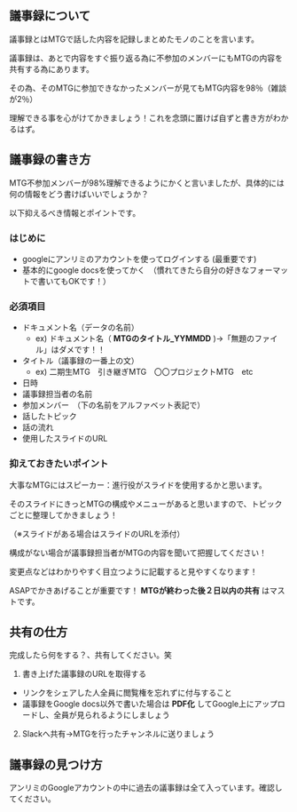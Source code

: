 ## 議事録について　
議事録とはMTGで話した内容を記録しまとめたモノのことを言います。

議事録は、あとで内容をすぐ振り返る為に不参加のメンバーにもMTGの内容を共有する為にあります。

その為、そのMTGに参加できなかったメンバーが見てもMTG内容を98％（雑談が2％）

理解できる事を心がけてかきましょう！これを念頭に置けば自ずと書き方がわかるはず。

## 議事録の書き方 

MTG不参加メンバーが98%理解できるようにかくと言いましたが、具体的には何の情報をどう書けばいいでしょうか？

以下抑えるべき情報とポイントです。 

### はじめに
* googleにアンリミのアカウントを使ってログインする (最重要です)
* 基本的にgoogle docsを使ってかく　（慣れてきたら自分の好きなフォーマットで書いてもOKです！）

### 必須項目
* ドキュメント名（データの名前）
   * ex) ドキュメント名（ **MTGのタイトル_YYMMDD** )→「無題のファイル」はダメです！！
* タイトル（議事録の一番上の文）
   * ex) 二期生MTG　引き継ぎMTG　〇〇プロジェクトMTG　etc
* 日時
* 議事録担当者の名前
* 参加メンバー　（下の名前をアルファベット表記で）
* 話したトピック　
* 話の流れ
* 使用したスライドのURL

### 抑えておきたいポイント
大事なMTGにはスピーカー：進行役がスライドを使用するかと思います。

そのスライドにきっとMTGの構成やメニューがあると思いますので、トピックごとに整理してかきましょう！

（※スライドがある場合はスライドのURLを添付）

構成がない場合が議事録担当者がMTGの内容を聞いて把握してください！

変更点などはわかりやすく目立つように記載すると見やすくなります！

ASAPでかきあげることが重要です！ **MTGが終わった後２日以内の共有** はマストです。
   
## 共有の仕方
完成したら何をする？、共有してください。笑
 1. 書き上げた議事録のURLを取得する　
   * リンクをシェアした人全員に閲覧権を忘れずに付与すること
   * 議事録をGoogle docs以外で書いた場合は **PDF化** してGoogle上にアップロードし、全員が見られるようにしましょう
   
2. Slackへ共有→MTGを行ったチャンネルに送りましょう
　
 ## 議事録の見つけ方
 アンリミのGoogleアカウントの中に過去の議事録は全て入っています。確認してください。

　　　　　　
